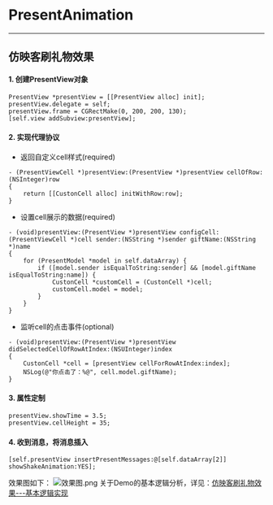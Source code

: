 # PresentAnimation
***
## 仿映客刷礼物效果

#### 1. 创建PresentView对象

```
PresentView *presentView = [[PresentView alloc] init];
presentView.delegate = self;
presentView.frame = CGRectMake(0, 200, 200, 130);
[self.view addSubview:presentView];
```

#### 2. 实现代理协议

* 返回自定义cell样式(required)

```
- (PresentViewCell *)presentView:(PresentView *)presentView cellOfRow:(NSInteger)row
{
    return [[CustonCell alloc] initWithRow:row];
}
```
* 设置cell展示的数据(required)

```
- (void)presentView:(PresentView *)presentView configCell:(PresentViewCell *)cell sender:(NSString *)sender giftName:(NSString *)name
{
    for (PresentModel *model in self.dataArray) {
        if ([model.sender isEqualToString:sender] && [model.giftName isEqualToString:name]) {
            CustonCell *customCell = (CustonCell *)cell;
            customCell.model = model;
        }
    }
}
```
* 监听cell的点击事件(optional)

```
- (void)presentView:(PresentView *)presentView didSelectedCellOfRowAtIndex:(NSUInteger)index
{
    CustonCell *cell = [presentView cellForRowAtIndex:index];
    NSLog(@"你点击了：%@", cell.model.giftName);
}
```

#### 3. 属性定制

```
presentView.showTime = 3.5;
presentView.cellHeight = 35;
```

#### 4. 收到消息，将消息插入

```
[self.presentView insertPresentMessages:@[self.dataArray[2]] showShakeAnimation:YES];
```
效果图如下：
![效果图.png](http://upload-images.jianshu.io/upload_images/1344789-f91968285ccc875d.png?imageMogr2/auto-orient/strip%7CimageView2/2/w/1240)
关于Demo的基本逻辑分析，详见：[仿映客刷礼物效果---基本逻辑实现](http://www.jianshu.com/p/59c9532b22d9)